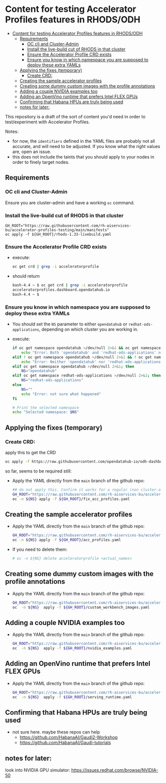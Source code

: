 # Content for testing Accelerator Profiles features in RHODS/ODH

- [Content for testing Accelerator Profiles features in RHODS/ODH](#content-for-testing-accelerator-profiles-features-in-rhodsodh)
  - [Requirements](#requirements)
    - [OC cli and Cluster-Admin](#oc-cli-and-cluster-admin)
    - [Install the live-build cut of RHODS in that cluster](#install-the-live-build-cut-of-rhods-in-that-cluster)
    - [Ensure the Accelerator Profile CRD exists](#ensure-the-accelerator-profile-crd-exists)
    - [Ensure you know in which namespace you are supposed to deploy these extra YAMLs](#ensure-you-know-in-which-namespace-you-are-supposed-to-deploy-these-extra-yamls)
  - [Applying the fixes (temporary)](#applying-the-fixes-temporary)
    - [Create CRD:](#create-crd)
  - [Creating the sample accelerator profiles](#creating-the-sample-accelerator-profiles)
  - [Creating some dummy custom images with the profile annotations](#creating-some-dummy-custom-images-with-the-profile-annotations)
  - [Adding a couple NVIDIA examples too](#adding-a-couple-nvidia-examples-too)
  - [Adding an OpenVino runtime that prefers Intel FLEX GPUs](#adding-an-openvino-runtime-that-prefers-intel-flex-gpus)
  - [Confirming that Habana HPUs are truly being used](#confirming-that-habana-hpus-are-truly-being-used)
  - [notes for later:](#notes-for-later)


This repository is a draft of the sort of content you'd need in order to test/experiment with Accelerator Profiles.

Notes:
* for now, the `identifiers` defined in the YAML files are probably not all accurate, and will need to be adjusted. If you know what the right values are, open an issue.
* this does not include the taints that you should apply to your nodes in order to finely target nodes.

## Requirements

### OC cli and Cluster-Admin

Ensure you are cluster-admin and have a working `oc` command.

### Install the live-build cut of RHODS in that cluster

```
GH_ROOT="https://raw.githubusercontent.com/rh-aiservices-bu/accelerator-profiles-testing/main/manifests"
oc apply -f ${GH_ROOT}/rhods-1.33-livebuild.yaml
```

### Ensure the Accelerator Profile CRD exists

* execute:

    ```bash
    oc get crd | grep -i acceleratorprofile
    ```

* should return

    ```bash
    bash-4.4 ~ $ oc get crd | grep -i acceleratorprofile
    acceleratorprofiles.dashboard.opendatahub.io                                       2023-08-25T18:44:23Z
    bash-4.4 ~ $
    ```

### Ensure you know in which namespace you are supposed to deploy these extra YAMLs

* You should set the `NS` parameter to either `opendatahub` or `redhat-ods-applications`, depending on which cluster you are working in.

* execute:

    ```bash
    if oc get namespace opendatahub >/dev/null 2>&1 && oc get namespace redhat-ods-applications >/dev/null 2>&1; then
        echo "Error: Both 'opendatahub' and 'redhat-ods-applications' namespaces exist."
    elif ! oc get namespace opendatahub >/dev/null 2>&1 && ! oc get namespace redhat-ods-applications >/dev/null 2>&1; then
        echo "Error: Neither 'opendatahub' nor 'redhat-ods-applications' namespaces exist."
    elif oc get namespace opendatahub >/dev/null 2>&1; then
        NS="opendatahub"
    elif oc get namespace redhat-ods-applications >/dev/null 2>&1; then
        NS="redhat-ods-applications"
    else
        NS=""
        echo "Error: not sure what happened"
    fi

    # Print the selected namespace
    echo "Selected namespace: $NS"
    ```

## Applying the fixes (temporary)

### Create CRD:

apply this to get the CRD

```bash
oc apply -f https://raw.githubusercontent.com/opendatahub-io/odh-dashboard/f/accelerator-support/manifests/crd/acceleratorprofiles.opendatahub.io.crd.yaml
```

so far, seems to be required still:

* Apply the YAML directly from the `main` branch of the github repo:

    ```bash
    ## do not apply this. Confirm it works for a regular (non cluster-admin) user
    GH_ROOT="https://raw.githubusercontent.com/rh-aiservices-bu/accelerator-profiles-testing/main/manifests"
    oc -n ${NS} apply -f ${GH_ROOT}/fix_acc_profiles.yaml
    ```

## Creating the sample accelerator profiles

* Apply the YAML directly from the `main` branch of the github repo:

    ```bash
    GH_ROOT="https://raw.githubusercontent.com/rh-aiservices-bu/accelerator-profiles-testing/main/manifests"
    oc -n ${NS} apply -f ${GH_ROOT}/acc_profiles.yaml
    ```

* If you need to delete them:

    ```bash
    # oc -n ${NS} delete acceleratorprofile <actual_names>
    ```

## Creating some dummy custom images with the profile annotations

* Apply the YAML directly from the `main` branch of the github repo:

    ```bash
    GH_ROOT="https://raw.githubusercontent.com/rh-aiservices-bu/accelerator-profiles-testing/main/manifests"
    oc  -n ${NS}  apply -f ${GH_ROOT}/custom_workbench_images.yaml
    ```

## Adding a couple NVIDIA examples too

* Apply the YAML directly from the `main` branch of the github repo:

    ```bash
    GH_ROOT="https://raw.githubusercontent.com/rh-aiservices-bu/accelerator-profiles-testing/main/manifests"
    oc  -n ${NS}  apply -f ${GH_ROOT}/nvidia_examples.yaml
    ```

## Adding an OpenVino runtime that prefers Intel FLEX GPUs

* Apply the YAML directly from the `main` branch of the github repo:

    ```bash
    GH_ROOT="https://raw.githubusercontent.com/rh-aiservices-bu/accelerator-profiles-testing/main/manifests"
    oc  -n ${NS}  apply -f ${GH_ROOT}/serving_runtime.yaml
    ```

## Confirming that Habana HPUs are truly being used

* not sure here. maybe these repos can help
  * <https://github.com/HabanaAI/Gaudi2-Workshop>
  * <https://github.com/HabanaAI/Gaudi-tutorials>

## notes for later:

look into NVIDIA GPU simulator: <https://issues.redhat.com/browse/NVIDIA-50>